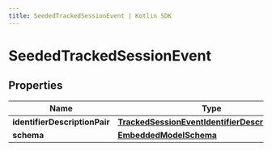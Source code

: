 ```yaml
---
title: SeededTrackedSessionEvent | Kotlin SDK
---
```



# SeededTrackedSessionEvent

## Properties
Name | Type | Description | Notes
------------ | ------------- | ------------- | -------------
**identifierDescriptionPair** | [**TrackedSessionEventIdentifierDescriptionPairs**](TrackedSessionEventIdentifierDescriptionPairs) |  | 
**schema** | [**EmbeddedModelSchema**](EmbeddedModelSchema) |  |  [optional]



